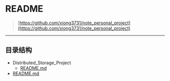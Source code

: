 # README
> [https://github.com/xiong3731/note_personal_project](https://github.com/xiong3731/note_personal_project)
---
## 目录结构


- Distributed_Storage_Project
  - [README.md](<./Distributed_Storage_Project/README.md>)
- [README.md](<./README.md>)
